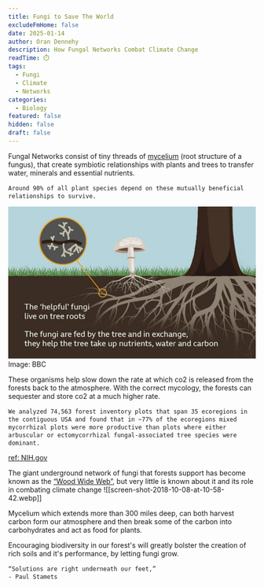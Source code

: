 ```yaml
---
title: Fungi to Save The World
excludeFmHome: false
date: 2025-01-14
author: Oran Dennehy
description: How Fungal Networks Combat Climate Change
readTime: ⏱️
tags:
  - Fungi
  - Climate
  - Networks
categories:
  - Biology
featured: false
hidden: false
draft: false
---
```


Fungal Networks consist of tiny threads of [mycelium](https://www.britannica.com/science/mycelium) (root structure of a fungus), that create symbiotic relationships with plants and trees to transfer water, minerals and essential nutrients.

	Around 90% of all plant species depend on these mutually beneficial relationships to survive.


![Image Description](/images/3vVYAQ2lKu-RvcnMr8XZdzQIwa-rEo-rCDG1PMHy0MM.png)
	Image: BBC
	
These organisms help slow down the rate at which co2 is released from the forests back to the atmosphere. With the correct mycology, the forests can sequester and store co2 at a much higher rate.

	We analyzed 74,563 forest inventory plots that span 35 ecoregions in the contiguous USA and found that in ~77% of the ecoregions mixed mycorrhizal plots were more productive than plots where either arbuscular or ectomycorrhizal fungal-associated tree species were dominant.
[ref: NIH.gov](https://pmc.ncbi.nlm.nih.gov/articles/PMC10011551/)


The giant underground network of fungi that forests support has become known as the [“Wood Wide Web”](https://www.bbc.co.uk/news/science-environment-59473960), but very little is known about it and its role in combating climate change 
![[screen-shot-2018-10-08-at-10-58-42.webp]]


Mycelium which extends more than 300 miles deep, can both harvest carbon form our atmosphere and then break some of the carbon into carbohydrates and act as food for plants.

Encouraging biodiversity in our forest's will greatly bolster the creation of rich soils and it's performance, by letting fungi grow. 

	“Solutions are right underneath our feet,”
	- Paul Stamets 